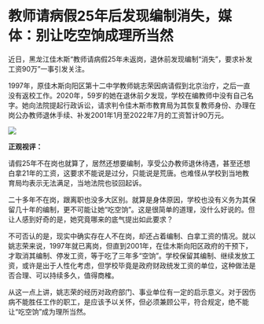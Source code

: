 # 教师请病假25年后发现编制消失，媒体：别让吃空饷成理所当然

近日，黑龙江佳木斯“教师请病假25年未返岗，退休前发现编制“消失”，要求补发工资90万”一事引发关注。

1997年，原佳木斯向阳区第十二中学教师姚志荣因病请假到北京治疗，之后一直没有返校工作。2020年，59岁的她在退休前夕发现，学校在编教师中没有自己名字。她向法院提起行政诉讼，请求判令佳木斯市教育局为其恢复教师身份、办理在岗公办教师退休手续、补发2001年1月至2022年7月的工资暂计90万元。

![](https://inews.gtimg.com/om_bt/O__vFzZqpeEhPUTPtfOShxdllm1bWZSKkDJXEWXdBzYcIAA/1000)

**正观视评：**

请假25年不在岗也就算了，居然还想要编制，享受公办教师退休待遇，甚至还想白拿21年的工资，这要求不能说是过分，只能说是荒唐。也难怪从学校到当地教育局均表示无法满足，当地法院也驳回起诉。

二十多年不在岗，跟离职也没多大区别。就算是身体原因，学校也没有义务为其保留几十年的编制，更不可能让她“吃空饷”。这是很简单的道理，没什么好说的。但让人感到好奇的是，她究竟哪来的底气提出如此要求？

不可否认的是，现实中确实存在人不在岗，却还占着编制、白拿工资的情况。就以姚志荣来说，1997年就已离岗，但直到2001年，在佳木斯向阳区政府的干预下，才取消其编制、停发工资，等于吃了三年多“空饷”。学校保留其编制、继续发放工资，或许是出于人性化考虑，但学校毕竟是政府财政统发工资的单位，这种做法是否合理、可以持续多久，值得商榷。

从这一点上讲，姚志荣的经历对政府部门、事业单位有一定的启示意义。对于因伤病不能胜任工作的职工，是应该予以关怀，但必须兼顾公平，符合规定，绝不能让“吃空饷”成为理所当然。

